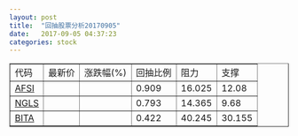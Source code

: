 ```yaml
---
layout: post
title:  "回抽股票分析20170905"
date:   2017-09-05 04:37:23
categories: stock
---
```

<script type="text/javascript">
var stockList = []
stockList.push('gb_afsi');
stockList.push('gb_ngls');
stockList.push('gb_bita');
</script>
<table border="1">
 <tr>
 <td>代码</td>
 <td>最新价</td>
 <td>涨跌幅(%)</td>
 <td>回抽比例</td>
 <td>阻力</td>
 <td>支撑</td>
</tr>
  <tr id="afsi">
  <td><a href="http://stock.finance.sina.com.cn/usstock/quotes/AFSI.html" target="_blank">AFSI</a></td><td></td><td></td><td>0.909</td><td>16.025</td><td>12.08</td></tr>
  <tr id="ngls">
  <td><a href="http://stock.finance.sina.com.cn/usstock/quotes/NGLS.html" target="_blank">NGLS</a></td><td></td><td></td><td>0.793</td><td>14.365</td><td>9.68</td></tr>
  <tr id="bita">
  <td><a href="http://stock.finance.sina.com.cn/usstock/quotes/BITA.html" target="_blank">BITA</a></td><td></td><td></td><td>0.422</td><td>40.245</td><td>30.155</td></tr>
</table>
